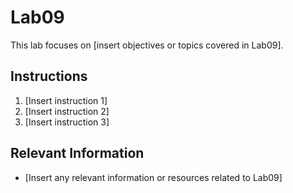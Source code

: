 # Lab09

This lab focuses on [insert objectives or topics covered in Lab09]. 

## Instructions

1. [Insert instruction 1]
2. [Insert instruction 2]
3. [Insert instruction 3]

## Relevant Information

- [Insert any relevant information or resources related to Lab09]